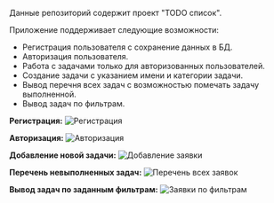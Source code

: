 Данные репозиторий содержит проект "TODO список".

Приложение поддерживает следующие возможности:
- Регистрация пользователя с сохранение данных в БД.
- Авторизация пользователя.
- Работа с задачами только для авторизованных пользователей.
- Создание задачи с указанием имени и категории задачи.
- Вывод перечня всех задач с возможностью помечать задачу выполненной.
- Вывод задач по фильтрам.

**Регистрация:**
![Регистрация](https://user-images.githubusercontent.com/92044501/154848204-018c3994-7ba6-48bf-8a51-0017b29fe427.jpg)

**Авторизация:**
![Авторизация](https://user-images.githubusercontent.com/92044501/154848213-65b44925-b3ac-4f47-8c51-eb58e83bd173.jpg)

**Добавление новой задачи:**
![Добавление заявки](https://user-images.githubusercontent.com/92044501/154848222-9fd4ff94-677c-4ef0-981e-95da2007e8d3.jpg)

**Перечень невыполненных задач:**
![Перечень всех заявок](https://user-images.githubusercontent.com/92044501/154848244-46d0cce7-72f7-47d0-85fe-2f48a43b4847.jpg)

**Вывод задач по заданным фильтрам:**
![Заявки по фильтрам](https://user-images.githubusercontent.com/92044501/154848254-c5e835a4-2a79-43e4-9bec-93e0c1c0ba11.jpg)
